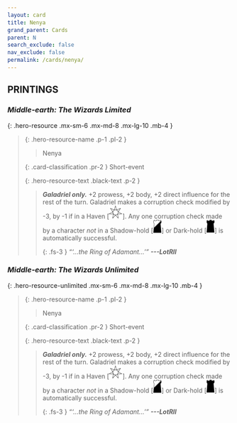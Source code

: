 ```yaml
---
layout: card
title: Nenya
grand_parent: Cards
parent: N
search_exclude: false
nav_exclude: false
permalink: /cards/nenya/
---
```


## PRINTINGS


### _Middle-earth: The Wizards Limited_

{: .hero-resource .mx-sm-6 .mx-md-8 .mx-lg-10 .mb-4 }
> {: .hero-resource-name .p-1 .pl-2 }
> > <div class="card-mp"></div>
> > <div class="card-name">Nenya</div>
>
> {: .card-classification .pr-2 }
> Short-event
>
> {: .hero-resource-text .black-text .p-2 }
> > _**Galadriel only.**_ +2 prowess, +2 body, +2 direct influence for the rest of the turn. Galadriel makes a corruption check modified by -3, by -1 if in a Haven \[![](/assets/images/free-haven.svg)]. Any one corruption check made by a character _not_ in a Shadow-hold \[![](/assets/images/shadow-hold.svg)] or Dark-hold \[![](/assets/images/dark-hold.svg)] is automatically successful. 
> > 
> > {: .fs-3 } 
> > _“‘...the Ring of Adamant...’”_ ***---&#65279;LotRII*** 
> 

### _Middle-earth: The Wizards Unlimited_

{: .hero-resource-unlimited .mx-sm-6 .mx-md-8 .mx-lg-10 .mb-4 }
> {: .hero-resource-name .p-1 .pl-2 }
> > <div class="card-mp"></div>
> > <div class="card-name">Nenya</div>
>
> {: .card-classification .pr-2 }
> Short-event
>
> {: .hero-resource-text .black-text .p-2 }
> > _**Galadriel only.**_ +2 prowess, +2 body, +2 direct influence for the rest of the turn. Galadriel makes a corruption check modified by -3, by -1 if in a Haven \[![](/assets/images/free-haven.svg)]. Any one corruption check made by a character _not_ in a Shadow-hold \[![](/assets/images/shadow-hold.svg)] or Dark-hold \[![](/assets/images/dark-hold.svg)] is automatically successful. 
> > 
> > {: .fs-3 } 
> > _“‘...the Ring of Adamant...’”_ ***---&#65279;LotRII*** 
> 

